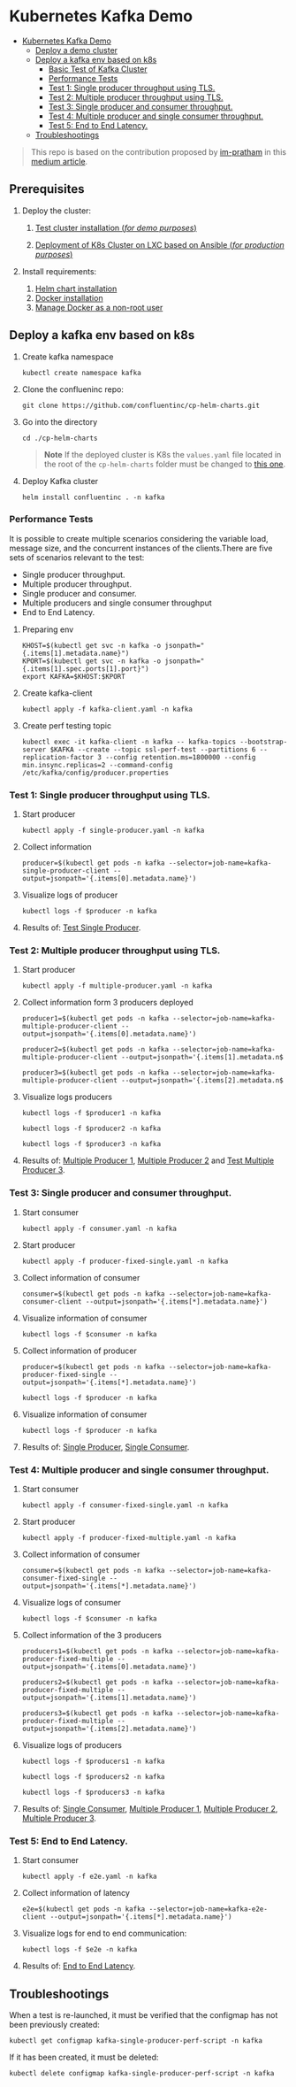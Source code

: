 # Kubernetes Kafka Demo
- [Kubernetes Kafka Demo](#kubernetes-kafka-demo)
  - [Deploy a demo cluster](#deploy-a-demo-cluster)
  - [Deploy a kafka env based on k8s](#deploy-a-kafka-env-based-on-k8s)
    - [Basic Test of Kafka Cluster](#basic-test-of-kafka-cluster)
    - [Performance Tests](#performance-tests)
    - [Test 1: Single producer throughput using TLS.](#test-1-single-producer-throughput-using-tls)
    - [Test 2: Multiple producer throughput using TLS.](#test-2-multiple-producer-throughput-using-tls)
    - [Test 3: Single producer and consumer throughput.](#test-3-single-producer-and-consumer-throughput)
    - [Test 4: Multiple producer and single consumer throughput.](#test-4-multiple-producer-and-single-consumer-throughput)
    - [Test 5: End to End Latency.](#test-5-end-to-end-latency)
  - [Troubleshootings](#troubleshootings)

> This repo is based on the contribution proposed by [im-pratham](https://github.com/im-pratham) in this [medium article](https://towardsdev.com/performance-testing-your-kubernetes-kafka-cluster-95f6e7d8dfc5).

## Prerequisites

1. Deploy the cluster:
   1. [Test cluster installation (*for demo purposes*)](./documentation/demo_cluster.md)

   2. [Deployment of K8s Cluster on LXC based on Ansible (*for production purposes*)](https://github.com/sfl0r3nz05/BaseImageClusterK8sOnLXC.git)

2. Install requirements:
   1. [Helm chart installation](./documentation/install_helm.md)
   2. [Docker installation](https://docs.docker.com/engine/install/ubuntu/)
   3. [Manage Docker as a non-root user](https://docs.docker.com/engine/install/linux-postinstall/#manage-docker-as-a-non-root-user)

## Deploy a kafka env based on k8s

1. Create kafka namespace

    ```console
    kubectl create namespace kafka
    ```

2. Clone the conflueninc repo:

    ```console
    git clone https://github.com/confluentinc/cp-helm-charts.git
    ```

3. Go into the directory

    ```console
    cd ./cp-helm-charts
    ```

    > **Note** If the deployed cluster is K8s the `values.yaml` file located in the root of the `cp-helm-charts` folder must be changed to [this one](./values.yaml).

4. Deploy Kafka cluster

    ```console
    helm install confluentinc . -n kafka
    ```

### Performance Tests

It is possible to create multiple scenarios considering the variable load, message size, and the concurrent instances of the clients.There are five sets of scenarios relevant to the test:

- Single producer throughput.
- Multiple producer throughput.
- Single producer and consumer.
- Multiple producers and single consumer throughput
- End to End Latency.

1. Preparing env

    ```console
    KHOST=$(kubectl get svc -n kafka -o jsonpath="{.items[1].metadata.name}")
    KPORT=$(kubectl get svc -n kafka -o jsonpath="{.items[1].spec.ports[1].port}")
    export KAFKA=$KHOST:$KPORT
    ```

2. Create kafka-client

    ```console
    kubectl apply -f kafka-client.yaml -n kafka
    ```

3. Create perf testing topic

    ```console
    kubectl exec -it kafka-client -n kafka -- kafka-topics --bootstrap-server $KAFKA --create --topic ssl-perf-test --partitions 6 --replication-factor 3 --config retention.ms=1800000 --config min.insync.replicas=2 --command-config /etc/kafka/config/producer.properties
    ```

### Test 1: Single producer throughput using TLS.

1. Start producer

    ```console
    kubectl apply -f single-producer.yaml -n kafka
    ```

2. Collect information

    ```console
    producer=$(kubectl get pods -n kafka --selector=job-name=kafka-single-producer-client --output=jsonpath='{.items[0].metadata.name}')
    ```

3. Visualize logs of producer

    ```console
    kubectl logs -f $producer -n kafka
    ```

4. Results of: [Test Single Producer](./ExperimentResults/single-producer.txt).

### Test 2: Multiple producer throughput using TLS.

1. Start producer

    ```console
    kubectl apply -f multiple-producer.yaml -n kafka
    ```

2. Collect information form 3 producers deployed

    ```console
    producer1=$(kubectl get pods -n kafka --selector=job-name=kafka-multiple-producer-client --output=jsonpath='{.items[0].metadata.name}')
    ```

    ```console
    producer2=$(kubectl get pods -n kafka --selector=job-name=kafka-multiple-producer-client --output=jsonpath='{.items[1].metadata.n$    
    ```

    ```console
    producer3=$(kubectl get pods -n kafka --selector=job-name=kafka-multiple-producer-client --output=jsonpath='{.items[2].metadata.n$    
    ```

3. Visualize logs producers

    ```console
    kubectl logs -f $producer1 -n kafka
    ```

    ```console
    kubectl logs -f $producer2 -n kafka
    ```

    ```console
    kubectl logs -f $producer3 -n kafka
    ```

4. Results of: [Multiple Producer 1](./ExperimentResults/multiple-producer-1.txt), [Multiple Producer 2](./ExperimentResults/multiple-producer-2.txt) and [Test Multiple Producer 3](./ExperimentResults/multiple-producer-3.txt).

### Test 3: Single producer and consumer throughput.

1. Start consumer

    ```console
    kubectl apply -f consumer.yaml -n kafka
    ```

2. Start producer

    ```console
    kubectl apply -f producer-fixed-single.yaml -n kafka
    ```

3. Collect information of consumer

    ```console
    consumer=$(kubectl get pods -n kafka --selector=job-name=kafka-consumer-client --output=jsonpath='{.items[*].metadata.name}')
    ```

4. Visualize information of consumer

    ```console
    kubectl logs -f $consumer -n kafka
    ```

5. Collect information of producer

    ```console
    producer=$(kubectl get pods -n kafka --selector=job-name=kafka-producer-fixed-single --output=jsonpath='{.items[*].metadata.name}')
    ```

    ```console
    kubectl logs -f $producer -n kafka
    ```

6. Visualize information of consumer

    ```console
    kubectl logs -f $producer -n kafka
    ```

7. Results of: [Single Producer](./ExperimentResults/single-producer-to-consumer.txt), [Single Consumer](./ExperimentResults/single-consumer-to-producer.txt).

### Test 4: Multiple producer and single consumer throughput.

1. Start consumer

    ```console
    kubectl apply -f consumer-fixed-single.yaml -n kafka
    ```

2. Start producer

    ```console
    kubectl apply -f producer-fixed-multiple.yaml -n kafka
    ```

3. Collect information of consumer

    ```console
    consumer=$(kubectl get pods -n kafka --selector=job-name=kafka-consumer-fixed-single --output=jsonpath='{.items[*].metadata.name}')
    ```

4. Visualize logs of consumer

    ```console
    kubectl logs -f $consumer -n kafka
    ```

5. Collect information of the 3 producers

    ```console
    producers1=$(kubectl get pods -n kafka --selector=job-name=kafka-producer-fixed-multiple --output=jsonpath='{.items[0].metadata.name}')
    ```

    ```console
    producers2=$(kubectl get pods -n kafka --selector=job-name=kafka-producer-fixed-multiple --output=jsonpath='{.items[1].metadata.name}')
    ```

    ```console
    producers3=$(kubectl get pods -n kafka --selector=job-name=kafka-producer-fixed-multiple --output=jsonpath='{.items[2].metadata.name}')
    ```

6. Visualize logs of producers

    ```console
    kubectl logs -f $producers1 -n kafka
    ```

    ```console
    kubectl logs -f $producers2 -n kafka
    ```

    ```console
    kubectl logs -f $producers3 -n kafka
    ```

7. Results of: [Single Consumer](./ExperimentResults/single-consumer-from-multiple-producer.txt), [Multiple Producer 1](./ExperimentResults/multiple-producer-1-to-single-consumer.txt), [Multiple Producer 2](./ExperimentResults/multiple-producer-2-to-single-consumer.txt), [Multiple Producer 3](./ExperimentResults/multiple-producer-3-to-single-consumer.txt).

### Test 5: End to End Latency.

1. Start consumer

    ```console
    kubectl apply -f e2e.yaml -n kafka
    ```

2. Collect information of latency

    ```console
    e2e=$(kubectl get pods -n kafka --selector=job-name=kafka-e2e-client --output=jsonpath='{.items[*].metadata.name}')
    ```

3. Visualize logs for end to end communication:

    ```console
    kubectl logs -f $e2e -n kafka
    ```

4. Results of: [End to End Latency](./ExperimentResults/e2e.txt).

## Troubleshootings

When a test is re-launched, it must be verified that the configmap has not been previously created:

```console
kubectl get configmap kafka-single-producer-perf-script -n kafka
```

If it has been created, it must be deleted:

```console
kubectl delete configmap kafka-single-producer-perf-script -n kafka
```
